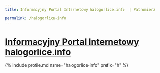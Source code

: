 ```yaml
---
title: Informacyjny Portal Internetowy halogorlice.info  | Patromierz

permalink: /halogorlice-info
---
```


# [Informacyjny Portal Internetowy halogorlice.info ](https://patronite.pl/halogorlice-info)

{% include profile.md name="halogorlice-info" prefix="h" %}
